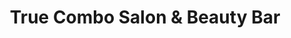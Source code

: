 ---
title: "True Combo Salon & Beauty Bar"
url: /glen-burnie/true-combo-salon-and-beauty-bar/
shop: beauty
---